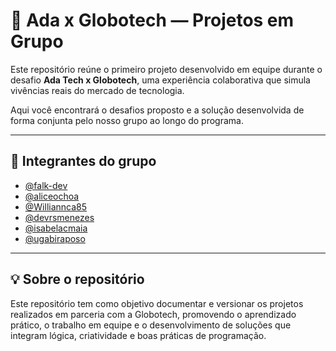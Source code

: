 # 🤝 Ada x Globotech — Projetos em Grupo

Este repositório reúne o primeiro projeto desenvolvido em equipe durante o desafio **Ada Tech x Globotech**, uma experiência colaborativa que simula vivências reais do mercado de tecnologia.

Aqui você encontrará o desafios proposto e a solução desenvolvida de forma conjunta pelo nosso grupo ao longo do programa.

---

## 👥 Integrantes do grupo

- [@falk-dev](https://github.com/falk-dev)
- [@aliceochoa](https://github.com/aliceochoa)
- [@Williannca85](https://github.com/Williannca85)
- [@devrsmenezes](https://github.com/devrsmenezes)
- [@isabelacmaia](https://github.com/isabelacmaia)
- [@ugabiraposo](https://github.com/ugabiraposo)

---

## 💡 Sobre o repositório

Este repositório tem como objetivo documentar e versionar os projetos realizados em parceria com a Globotech, promovendo o aprendizado prático, o trabalho em equipe e o desenvolvimento de soluções que integram lógica, criatividade e boas práticas de programação.


